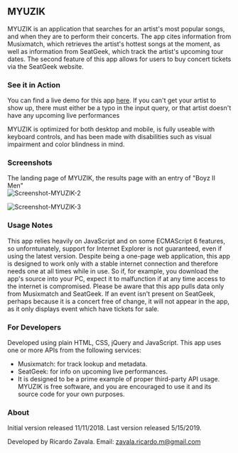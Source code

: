 <h2>MYUZIK</h2>

MYUZIK is an application that searches for an artist's most popular songs, and when they are to perform their concerts. 
The app cites information from Musixmatch, which retrieves the artist's hottest songs at the moment, as well as information from SeatGeek, which 
track the artist's upcoming tour dates. The second feature of this app allows for users to buy concert tickets via the SeatGeek website.

<h3>See it in Action</h3>

You can find a live demo for this app <a href="https://api-capstone-revision--johnmexico.repl.co/">here</a>. If you can't get your artist to show up, there must either be a typo in the input query, or that artist doesn't have any upcoming live performances

MYUZIK is optimized for both desktop and mobile, is fully useable with keyboard controls, and has been made with disabilities such as visual impairment and color blindness in mind.

<h3>Screenshots</h3>
The landing page of MYUZIK, the results page with an entry of "Boyz II Men" <br />
<img src="https://i.ibb.co/wSXvCzx/Screenshot-MYUZIK-2.png" alt="Screenshot-MYUZIK-2" border="0"><br />

<img src="https://i.ibb.co/tYy86xF/Screenshot-MYUZIK-3.png" alt="Screenshot-MYUZIK-3" border="0"><br />

<h3>Usage Notes</h3>

This app relies heavily on JavaScript and on some ECMAScript 6 features, so unforntunately, support for Internet Explorer is not guaranteed, even if using the latest version.
Despite being a one-page web application, this app is designed to work only with a stable internet connection and therefore needs one at all times while in use. So if, for example, you download the app's source into your PC, expect it to malfunction if at any time access to the internet is compromised.
Please be aware that this app pulls data only from Musixmatch and SeatGeek. If an event isn't present on SeatGeek, perhaps because it is a concert free of change, it will not appear in the app, as it only displays event which have tickets for sale.

<h3>For Developers</h3>
Developed using plain HTML, CSS, jQuery and JavaScript. This app uses one or more APIs from the following services: <br>
<ul>
<li>Musixmatch: for track lookup and metadata.</li>
<li>SeatGeek: for info on upcoming live performances.</li>
<li>It is designed to be a prime example of proper third-party API usage. MYUZIK is free software, and you are encouraged to use it and its source code for your own purposes. </li>
</ul>

<h3>About</h3>

Initial version released 11/11/2018.
Last version released 5/15/2019.

Developed by Ricardo Zavala. Email: zavala.ricardo.m@gmail.com

